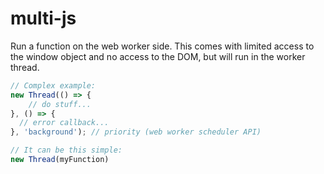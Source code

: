 # multi-js

Run a function on the web worker side. This comes with limited access to the window object and no access to the DOM, but will run in the worker thread.

```javascript
// Complex example:
new Thread(() => {
    // do stuff...
}, () => {
  // error callback...
}, 'background'); // priority (web worker scheduler API)

// It can be this simple:
new Thread(myFunction)
```
